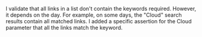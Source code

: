 I validate that all links in a list don't contain the keywords required.
However, it depends on the day. For example, on some days, the "Cloud" search results contain all matched links.
I added a specific assertion for the Cloud parameter that all the links match the keyword.

